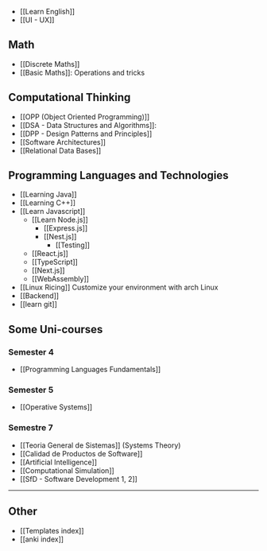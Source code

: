 
+ [[Learn English]]
+ [[UI - UX]]
## Math
+ [[Discrete Maths]]
+ [[Basic Maths]]: Operations and tricks
## Computational Thinking
+ [[OPP (Object Oriented Programming)]]
+ [[DSA - Data Structures and Algorithms]]:
+ [[DPP - Design Patterns and Principles]]
+ [[Software Architectures]]
+ [[Relational Data Bases]]
## Programming Languages and Technologies
+ [[Learning Java]]
+ [[Learning C++]]
+ [[Learn Javascript]]
	+ [[Learn Node.js]]
		+ [[Express.js]]
		+ [[Nest.js]]
			+ [[Testing]]
	+ [[React.js]]
	+ [[TypeScript]]
	+ [[Next.js]]
	+ [[WebAssembly]]
+ [[Linux Ricing]] Customize your environment with arch Linux
+ [[Backend]]
+ [[learn git]]
## Some Uni-courses
### Semester 4
+ [[Programming Languages Fundamentals]]
### Semester 5
+ [[Operative Systems]]
### Semestre 7
+ [[Teoria General de Sistemas]] (Systems Theory)
+ [[Calidad de Productos de Software]]
+ [[Artificial Intelligence]]
+ [[Computational Simulation]]
+ [[SfD - Software Development 1, 2]]
---
## Other
+  [[Templates index]]
+ [[anki index]]
